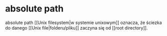 # absolute path
absolute path [[Unix filesystem|w systemie unixowym]] oznacza, że ściezka do danego [[Unix file|folderu/pliku]] zaczyna się od [[root directory]].
